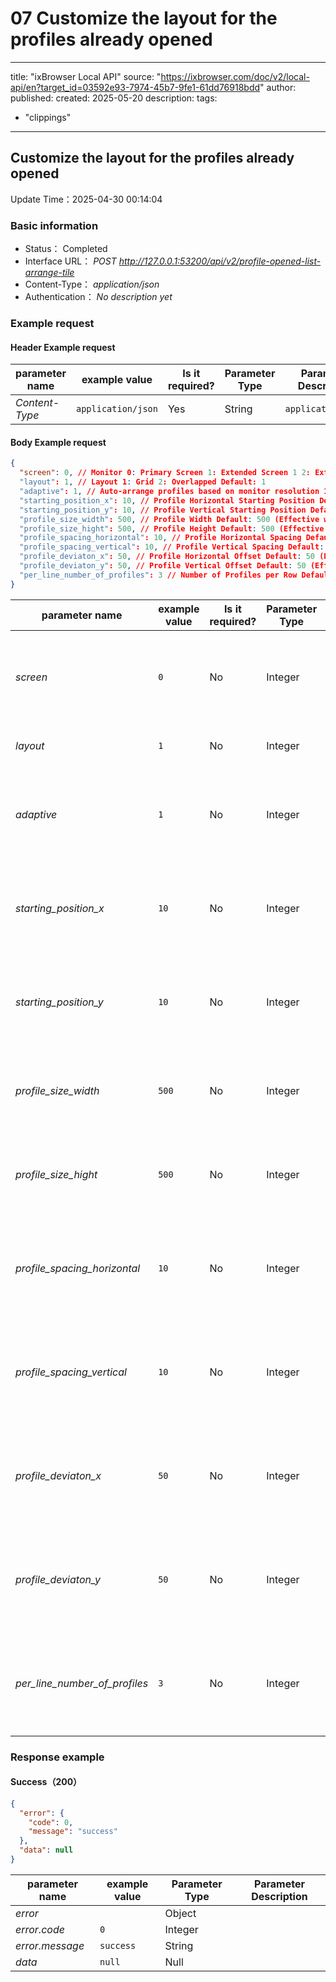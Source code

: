 # 07 Customize the layout for the profiles already opened

---
title: "ixBrowser Local API"
source: "https://ixbrowser.com/doc/v2/local-api/en?target_id=03592e93-7974-45b7-9fe1-61dd76918bdd"
author:
published:
created: 2025-05-20
description:
tags:
  - "clippings"
---

## Customize the layout for the profiles already opened

Update Time：2025-04-30 00:14:04

### Basic information

- Status： Completed
- Interface URL： *POST* *http://127.0.0.1:53200/api/v2/profile-opened-list-arrange-tile*
- Content-Type： *application/json*
- Authentication： *No description yet*

### Example request

#### Header Example request

| parameter name | example value | Is it required? | Parameter Type | Parameter Description |
| --- | --- | --- | --- | --- |
| *Content-Type* | ```application/json``` | Yes | String | ```application/json``` |

#### Body Example request

```json
{
  "screen": 0, // Monitor 0: Primary Screen 1: Extended Screen 1 2: Extended Screen 2 ... Default: 0
  "layout": 1, // Layout 1: Grid 2: Overlapped Default: 1
  "adaptive": 1, // Auto-arrange profiles based on monitor resolution 1: Enable 0: Disable Default: 1
  "starting_position_x": 10, // Profile Horizontal Starting Position Default: 10 (Effective when adaptive is 0)
  "starting_position_y": 10, // Profile Vertical Starting Position Default: 10 (Effective when adaptive is 0)
  "profile_size_width": 500, // Profile Width Default: 500 (Effective when adaptive is 0)
  "profile_size_hight": 500, // Profile Height Default: 500 (Effective when adaptive is 0)
  "profile_spacing_horizontal": 10, // Profile Horizontal Spacing Default: 10 (Effective when adaptive is 0 and layout is 1)
  "profile_spacing_vertical": 10, // Profile Vertical Spacing Default: 10 (Effective when adaptive is 0 and layout is 1)
  "profile_deviaton_x": 50, // Profile Horizontal Offset Default: 50 (Effective when adaptive is 0 and layout is 2)
  "profile_deviaton_y": 50, // Profile Vertical Offset Default: 50 (Effective when adaptive is 0 and layout is 2)
  "per_line_number_of_profiles": 3 // Number of Profiles per Row Default: 3 (Effective when adaptive is 0 and layout is 1)
}
```

| parameter name | example value | Is it required? | Parameter Type | Parameter Description |
| --- | --- | --- | --- | --- |
| *screen* | ```0``` | No | Integer | ```Monitor 0: Primary Screen 1: Extended Screen 1 2: Extended Screen 2 ... Default: 0``` |
| *layout* | ```1``` | No | Integer | ```Layout 1: Grid 2: Overlapped Default: 1``` |
| *adaptive* | ```1``` | No | Integer | ```Auto-arrange profiles based on monitor resolution 1: Enable 0: Disable Default: 1``` |
| *starting_position_x* | ```10``` | No | Integer | ```Profile Horizontal Starting Position Default: 10 (Effective when adaptive is 0)``` |
| *starting_position_y* | ```10``` | No | Integer | ```Profile Vertical Starting Position Default: 10 (Effective when adaptive is 0)``` |
| *profile_size_width* | ```500``` | No | Integer | ```Profile Width Default: 500 (Effective when adaptive is 0)``` |
| *profile_size_hight* | ```500``` | No | Integer | ```Profile Height Default: 500 (Effective when adaptive is 0)``` |
| *profile_spacing_horizontal* | ```10``` | No | Integer | ```Profile Horizontal Spacing Default: 10 (Effective when adaptive is 0 and layout is 1)``` |
| *profile_spacing_vertical* | ```10``` | No | Integer | ```Profile Vertical Spacing Default: 10 (Effective when adaptive is 0 and layout is 1)``` |
| *profile_deviaton_x* | ```50``` | No | Integer | ```Profile Horizontal Offset Default: 50 (Effective when adaptive is 0 and layout is 2)``` |
| *profile_deviaton_y* | ```50``` | No | Integer | ```Profile Vertical Offset Default: 50 (Effective when adaptive is 0 and layout is 2)``` |
| *per_line_number_of_profiles* | ```3``` | No | Integer | ```Number of Profiles per Row Default: 3 (Effective when adaptive is 0 and layout is 1)``` |

### Response example

#### Success（200）

```json
{
  "error": {
    "code": 0,
    "message": "success"
  },
  "data": null
}
```

| parameter name | example value | Parameter Type | Parameter Description |
| --- | --- | --- | --- |
| *error* |  | Object |  |
| *error.code* | ```0``` | Integer |  |
| *error.message* | ```success``` | String |  |
| *data* | ```null``` | Null |  |